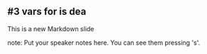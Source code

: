 ##  #3 vars for is dea

This is a new Markdown slide

note:
    Put your speaker notes here.
    You can see them pressing 's'.
